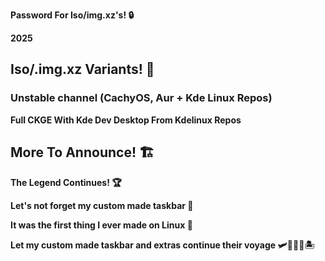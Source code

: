 
**Password For Iso/img.xz's! 🔒** 
  
  **2025**

## Iso/.img.xz Variants! 📀


### Unstable channel (CachyOS, Aur + Kde Linux Repos) 
 **Full CKGE With Kde Dev Desktop From Kdelinux Repos**
  

## More To Announce! 🏗️
 
 **The Legend Continues! 🏆**

  **Let's not forget my custom made taskbar 🌟**
  
  **It was the first thing I ever made on Linux 🥇**
 
  **Let my custom made taskbar and extras continue their voyage 🛩️🚢🦅🌊🏝️**


  
